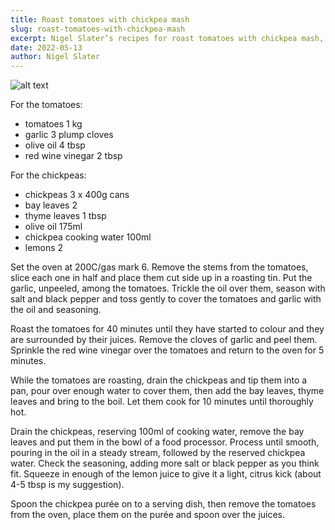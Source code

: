 ```yaml
---
title: Roast tomatoes with chickpea mash
slug: roast-tomatoes-with-chickpea-mash
excerpt: Nigel Slater’s recipes for roast tomatoes with chickpea mash, and orange and poppy seed cake.
date: 2022-05-13
author: Nigel Slater
---
```


![alt text](https://i.guim.co.uk/img/media/9f37f7d984f8f1dd23f5ac8de1901707b40d157a/0_1855_5449_3268/master/5449.jpg?width=965&quality=85&dpr=1&s=none)

For the tomatoes:
- tomatoes 1 kg
- garlic 3 plump cloves
- olive oil 4 tbsp
- red wine vinegar 2 tbsp

For the chickpeas:
- chickpeas 3 x 400g cans
- bay leaves 2
- thyme leaves 1 tbsp
- olive oil 175ml
- chickpea cooking water 100ml
- lemons 2

Set the oven at 200C/gas mark 6. Remove the stems from the tomatoes, slice each one in half and place them cut side up in a roasting tin. Put the garlic, unpeeled, among the tomatoes. Trickle the oil over them, season with salt and black pepper and toss gently to cover the tomatoes and garlic with the oil and seasoning.

Roast the tomatoes for 40 minutes until they have started to colour and they are surrounded by their juices. Remove the cloves of garlic and peel them. Sprinkle the red wine vinegar over the tomatoes and return to the oven for 5 minutes.

While the tomatoes are roasting, drain the chickpeas and tip them into a pan, pour over enough water to cover them, then add the bay leaves, thyme leaves and bring to the boil. Let them cook for 10 minutes until thoroughly hot.

Drain the chickpeas, reserving 100ml of cooking water, remove the bay leaves and put them in the bowl of a food processor. Process until smooth, pouring in the oil in a steady stream, followed by the reserved chickpea water. Check the seasoning, adding more salt or black pepper as you think fit. Squeeze in enough of the lemon juice to give it a light, citrus kick (about 4-5 tbsp is my suggestion).

Spoon the chickpea purée on to a serving dish, then remove the tomatoes from the oven, place them on the purée and spoon over the juices.